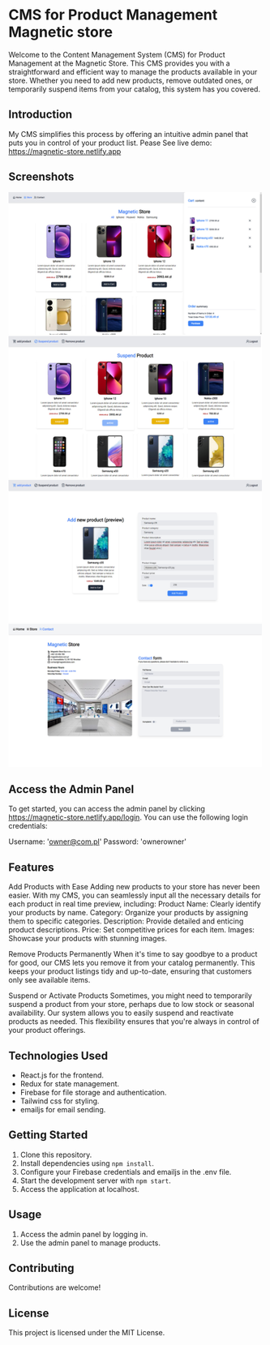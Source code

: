 # CMS for Product Management Magnetic store
Welcome to the Content Management System (CMS) for Product Management at the Magnetic Store. This CMS provides you with a straightforward and efficient way to manage the products available in your store. Whether you need to add new products, remove outdated ones, or temporarily suspend items from your catalog, this system has you covered.

## Introduction
My CMS simplifies this process by offering an intuitive admin panel that puts you in control of your product list.
Pease See live demo: https://magnetic-store.netlify.app

## Screenshots
<img src="/src/assets/screnn1.jpg" alt="Alt Text" width="500"/>
<img src="/src/assets/screnn3.jpg" alt="Alt Text" width="500"/>
<img src="/src/assets/screnn4.jpg" alt="Alt Text" width="500"/>
<img src="/src/assets/screnn5.jpg" alt="Alt Text" width="500"/>

## Access the Admin Panel
To get started, you can access the admin panel by clicking https://magnetic-store.netlify.app/login. You can use the following login credentials:

Username: 'owner@com.pl'
Password: 'ownerowner'

## Features

Add Products with Ease
Adding new products to your store has never been easier. With my CMS, you can seamlessly input all the necessary details for each product in real time preview, including:
Product Name: Clearly identify your products by name.
Category: Organize your products by assigning them to specific categories.
Description: Provide detailed and enticing product descriptions.
Price: Set competitive prices for each item.
Images: Showcase your products with stunning images.

Remove Products Permanently
When it's time to say goodbye to a product for good, our CMS lets you remove it from your catalog permanently. This keeps your product listings tidy and up-to-date, ensuring that customers only see available items.

Suspend or Activate Products
Sometimes, you might need to temporarily suspend a product from your store, perhaps due to low stock or seasonal availability. Our system allows you to easily suspend and reactivate products as needed. This flexibility ensures that you're always in control of your product offerings.

## Technologies Used

- React.js for the frontend.
- Redux for state management.
- Firebase for file storage and authentication.
- Tailwind css for styling.
- emailjs for email sending.

## Getting Started

1. Clone this repository.
2. Install dependencies using `npm install`.
3. Configure your Firebase credentials and emailjs in the .env file.
4. Start the development server with `npm start`.
5. Access the application at localhost.

## Usage

1. Access the admin panel by logging in.
2. Use the admin panel to manage products.


## Contributing

Contributions are welcome! 

## License

This project is licensed under the MIT License.
